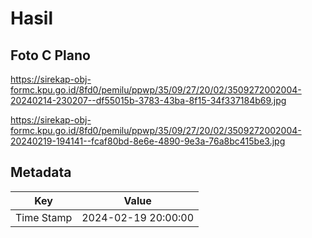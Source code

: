 # Hasil

## Foto C Plano

https://sirekap-obj-formc.kpu.go.id/8fd0/pemilu/ppwp/35/09/27/20/02/3509272002004-20240214-230207--df55015b-3783-43ba-8f15-34f337184b69.jpg

https://sirekap-obj-formc.kpu.go.id/8fd0/pemilu/ppwp/35/09/27/20/02/3509272002004-20240219-194141--fcaf80bd-8e6e-4890-9e3a-76a8bc415be3.jpg


## Metadata

| Key        | Value               |
| ---------- | ------------------- |
| Time Stamp | 2024-02-19 20:00:00 |



